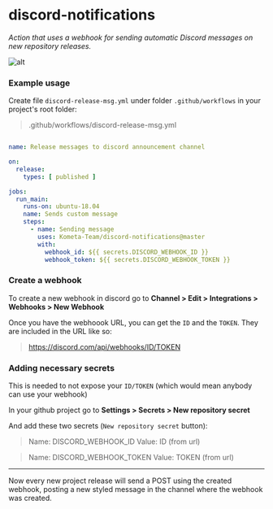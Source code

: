 # discord-notifications
*Action that uses a webhook for sending automatic Discord messages on new repository releases.*

![alt](https://i.imgur.com/jwo6XsD.png)

### Example usage

Create file `discord-release-msg.yml` under folder `.github/workflows` in your project's root folder:
>.github/workflows/discord-release-msg.yml

```yml

name: Release messages to discord announcement channel

on:
  release:
    types: [ published ]

jobs:
  run_main:
    runs-on: ubuntu-18.04
    name: Sends custom message
    steps:
      - name: Sending message
        uses: Kometa-Team/discord-notifications@master
        with:
          webhook_id: ${{ secrets.DISCORD_WEBHOOK_ID }}
          webhook_token: ${{ secrets.DISCORD_WEBHOOK_TOKEN }}
```

### Create a webhook

To create a new webhook in discord go to **Channel > Edit > Integrations > Webhooks > New Webhook**

Once you have the webhoook URL, you can get the `ID` and the `TOKEN`. They are included in the URL like so:

> https://discord.com/api/webhooks/ID/TOKEN


### Adding necessary secrets

This is needed to not expose your `ID/TOKEN` (which would mean anybody can use your webhook)

In your github project go to **Settings > Secrets > New repository secret**

And add these two secrets (`New repository secret` button):


>Name: DISCORD_WEBHOOK_ID
Value: ID (from url)

>Name: DISCORD_WEBHOOK_TOKEN
Value: TOKEN (from url)

---

Now every new project release will send a POST using the created webhook, posting a new styled message in the channel where the webhook was created.




